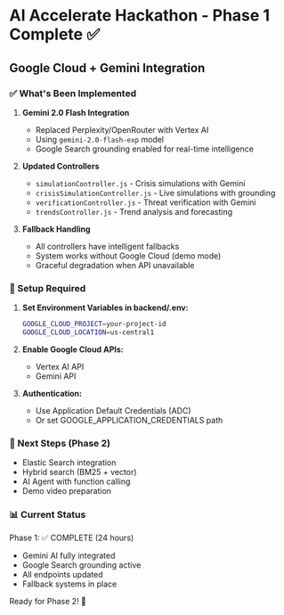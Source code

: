 # AI Accelerate Hackathon - Phase 1 Complete ✅

## Google Cloud + Gemini Integration

### ✅ What's Been Implemented

1. **Gemini 2.0 Flash Integration**
   - Replaced Perplexity/OpenRouter with Vertex AI
   - Using `gemini-2.0-flash-exp` model
   - Google Search grounding enabled for real-time intelligence

2. **Updated Controllers**
   - `simulationController.js` - Crisis simulations with Gemini
   - `crisisSimulationController.js` - Live simulations with grounding
   - `verificationController.js` - Threat verification with Gemini
   - `trendsController.js` - Trend analysis and forecasting

3. **Fallback Handling**
   - All controllers have intelligent fallbacks
   - System works without Google Cloud (demo mode)
   - Graceful degradation when API unavailable

### 🔧 Setup Required

1. **Set Environment Variables in backend/.env:**
   ```bash
   GOOGLE_CLOUD_PROJECT=your-project-id
   GOOGLE_CLOUD_LOCATION=us-central1
   ```

2. **Enable Google Cloud APIs:**
   - Vertex AI API
   - Gemini API

3. **Authentication:**
   - Use Application Default Credentials (ADC)
   - Or set GOOGLE_APPLICATION_CREDENTIALS path

### 🚀 Next Steps (Phase 2)

- Elastic Search integration
- Hybrid search (BM25 + vector)
- AI Agent with function calling
- Demo video preparation

### 📊 Current Status

Phase 1: ✅ COMPLETE (24 hours)
- Gemini AI fully integrated
- Google Search grounding active
- All endpoints updated
- Fallback systems in place

Ready for Phase 2! 🎯
